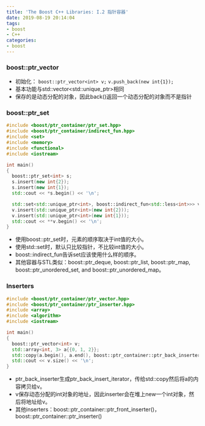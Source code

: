 ```yaml
---
title: 'The Boost C++ Libraries: I.2 指针容器'
date: 2019-08-19 20:14:04
tags:
- boost
- C++
categories:
- boost
---
```


### boost::ptr_vector
- 初始化：
`boost::ptr_vector<int> v;`
`v.push_back(new int{1});`
- 基本功能与std::vector<std::unique_ptr<int>>相同
- 保存的是动态分配的对象，因此back()返回一个动态分配的对象而不是指针

### boost::ptr_set
```C++
#include <boost/ptr_container/ptr_set.hpp>
#include <boost/ptr_container/indirect_fun.hpp>
#include <set>
#include <memory>
#include <functional>
#include <iostream>

int main()
{
  boost::ptr_set<int> s;
  s.insert(new int{2});
  s.insert(new int{1});
  std::cout << *s.begin() << '\n';

  std::set<std::unique_ptr<int>, boost::indirect_fun<std::less<int>>> v;
  v.insert(std::unique_ptr<int>(new int{2}));
  v.insert(std::unique_ptr<int>(new int{1}));
  std::cout << **v.begin() << '\n';
}
```
- 使用boost::ptr_set时，元素的顺序取决于int值的大小。
- 使用std::set时，默认只比较指针，不比较int值的大小。
- boost::indirect_fun告诉set应该使用什么样的顺序。
- 其他容器与STL类似：boost::ptr_deque, boost::ptr_list, boost::ptr_map, boost::ptr_unordered_set, and boost::ptr_unordered_map。

### Inserters 
```C++
#include <boost/ptr_container/ptr_vector.hpp>
#include <boost/ptr_container/ptr_inserter.hpp>
#include <array>
#include <algorithm>
#include <iostream>

int main()
{
  boost::ptr_vector<int> v;
  std::array<int, 3> a{{0, 1, 2}};
  std::copy(a.begin(), a.end(), boost::ptr_container::ptr_back_inserter(v));
  std::cout << v.size() << '\n';
}
```
- ptr_back_inserter生成ptr_back_insert_iterator，传给std::copy然后将a的内容拷贝给v。
- v保存动态分配的int对象的地址，因此inserter会在堆上new一个int对象，然后将地址给v。
- 其他inserters：boost::ptr_container::ptr_front_inserter()，boost::ptr_container::ptr_inserter()